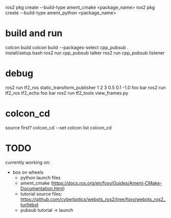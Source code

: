 ros2 pkg create --build-type ament_cmake <package_name>
ros2 pkg create --build-type ament_python <package_name>

# build and run
colcon build
colcon build --packages-select cpp_pubsub
. install/setup.bash
ros2 run cpp_pubsub talker
ros2 run cpp_pubsub listener

# debug
ros2 run tf2_ros static_transform_publisher 1 2 3 0.5 0.1 -1.0 foo bar
ros2 run tf2_ros tf2_echo foo bar
ros2 run tf2_tools view_frames.py

# colcon_cd
source first?
colcon_cd --set
colcon list
colcon_cd

# TODO
currently working on:
- box on wheels
    - python launch files
    - ament_cmake (https://docs.ros.org/en/foxy/Guides/Ament-CMake-Documentation.html)
    - tutorial source files: https://github.com/cyberbotics/webots_ros2/tree/foxy/webots_ros2_turtlebot
    - pubsub tutorial -> launch
